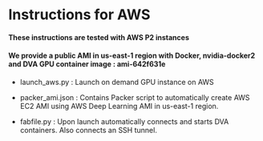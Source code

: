 # Instructions for AWS

#### These instructions are tested with AWS P2 instances
#### We provide a public AMI in us-east-1 region with Docker, nvidia-docker2 and DVA GPU container image : ami-642f631e


- launch_aws.py : Launch on demand GPU instance on AWS

- packer_ami.json : Contains Packer script to automatically create AWS EC2 AMI using AWS Deep Learning AMI
                    in us-east-1 region.

- fabfile.py : Upon launch automatically connects and starts DVA containers. Also connects an SSH tunnel.
